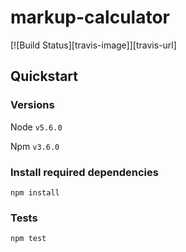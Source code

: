 # markup-calculator
[![Build Status][travis-image]][travis-url]

## Quickstart

### Versions
Node `v5.6.0`

Npm `v3.6.0`

### Install required dependencies
```
npm install
```

### Tests
```
npm test
```
